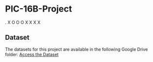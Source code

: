 # PIC-16B-Project

. X O
O O X
X X X

## Dataset

The datasets for this project are available in the following Google Drive folder:
[Access the Dataset](https://drive.google.com/drive/folders/17J3bvLxA_E77DsOautMZ40Y_2-RbjuhY?usp=sharing)
